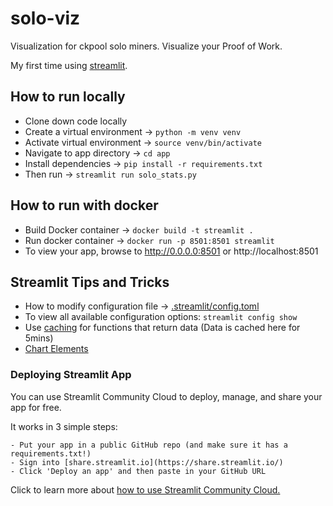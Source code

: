 # solo-viz
Visualization for ckpool solo miners. Visualize your Proof of Work.

My first time using [streamlit](https://docs.streamlit.io/library/get-started/main-concepts).

## How to run locally
  - Clone down code locally
  - Create a virtual environment -> `python -m venv venv`
  - Activate virtual environment -> `source venv/bin/activate`
  - Navigate to app directory -> `cd app`
  - Install dependencies -> `pip install -r requirements.txt`
  - Then run -> `streamlit run solo_stats.py`

## How to run with docker
  - Build Docker container -> `docker build -t streamlit .`
  - Run docker container -> `docker run -p 8501:8501 streamlit`
  - To view your app, browse to http://0.0.0.0:8501 or http://localhost:8501

## Streamlit Tips and Tricks
- How to modify configuration file -> [.streamlit/config.toml](https://docs.streamlit.io/library/advanced-features/configuration#set-configuration-options)
- To view all available configuration options: `streamlit config show`
- Use [caching](https://docs.streamlit.io/library/advanced-features/caching) for functions that return data (Data is cached here for 5mins)
- [Chart Elements](https://docs.streamlit.io/library/api-reference#chart-elements)

### Deploying Streamlit App
You can use Streamlit Community Cloud to deploy, manage, and share your app for free.

It works in 3 simple steps:

    - Put your app in a public GitHub repo (and make sure it has a requirements.txt!)
    - Sign into [share.streamlit.io](https://share.streamlit.io/)
    - Click 'Deploy an app' and then paste in your GitHub URL

Click to learn more about [how to use Streamlit Community Cloud.](https://docs.streamlit.io/streamlit-community-cloud)
